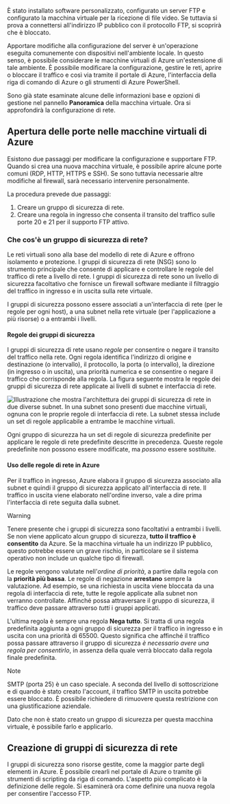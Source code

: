 È stato installato software personalizzato, configurato un server FTP e configurato la macchina virtuale per la ricezione di file video. Se tuttavia si prova a connettersi all'indirizzo IP pubblico con il protocollo FTP, si scoprirà che è bloccato. 

Apportare modifiche alla configurazione del server è un'operazione eseguita comunemente con dispositivi nell'ambiente locale. In questo senso, è possibile considerare le macchine virtuali di Azure un'estensione di tale ambiente. È possibile modificare la configurazione, gestire le reti, aprire o bloccare il traffico e così via tramite il portale di Azure, l'interfaccia della riga di comando di Azure o gli strumenti di Azure PowerShell.

Sono già state esaminate alcune delle informazioni base e opzioni di gestione nel pannello **Panoramica** della macchina virtuale. Ora si approfondirà la configurazione di rete.

## <a name="opening-ports-in-azure-vms"></a>Apertura delle porte nelle macchine virtuali di Azure

<!-- TODO: Azure portal is inconsistent here in applying the NSG.
By default, new VMs are locked down. 

Apps can make outgoing requests, but the only inbound traffic allowed is from the virtual network (e.g. other resources on the same local network), and from Azure's Load Balancer (probe checks). -->

Esistono due passaggi per modificare la configurazione e supportare FTP. Quando si crea una nuova macchina virtuale, è possibile aprire alcune porte comuni (RDP, HTTP, HTTPS e SSH). Se sono tuttavia necessarie altre modifiche al firewall, sarà necessario intervenire personalmente.

La procedura prevede due passaggi:

1. Creare un gruppo di sicurezza di rete.
2. Creare una regola in ingresso che consenta il transito del traffico sulle porte 20 e 21 per il supporto FTP attivo.

### <a name="what-is-a-network-security-group"></a>Che cos'è un gruppo di sicurezza di rete?

Le reti virtuali sono alla base del modello di rete di Azure e offrono isolamento e protezione. I gruppi di sicurezza di rete (NSG) sono lo strumento principale che consente di applicare e controllare le regole del traffico di rete a livello di rete. I gruppi di sicurezza di rete sono un livello di sicurezza facoltativo che fornisce un firewall software mediante il filtraggio del traffico in ingresso e in uscita sulla rete virtuale. 

I gruppi di sicurezza possono essere associati a un'interfaccia di rete (per le regole per ogni host), a una subnet nella rete virtuale (per l'applicazione a più risorse) o a entrambi i livelli. 

#### <a name="security-group-rules"></a>Regole dei gruppi di sicurezza

I gruppi di sicurezza di rete usano _regole_ per consentire o negare il transito del traffico nella rete. Ogni regola identifica l'indirizzo di origine e destinazione (o intervallo), il protocollo, la porta (o intervallo), la direzione (in ingresso o in uscita), una priorità numerica e se consentire o negare il traffico che corrisponde alla regola. La figura seguente mostra le regole dei gruppi di sicurezza di rete applicate ai livelli di subnet e interfaccia di rete.

![Illustrazione che mostra l'architettura dei gruppi di sicurezza di rete in due diverse subnet. In una subnet sono presenti due macchine virtuali, ognuna con le proprie regole di interfaccia di rete.  La subnet stessa include un set di regole applicabile a entrambe le macchine virtuali.](../media/7-nsg-rules.png)

Ogni gruppo di sicurezza ha un set di regole di sicurezza predefinite per applicare le regole di rete predefinite descritte in precedenza. Queste regole predefinite non possono essere modificate, ma _possono_ essere sostituite.

#### <a name="how-azure-uses-network-rules"></a>Uso delle regole di rete in Azure

Per il traffico in ingresso, Azure elabora il gruppo di sicurezza associato alla subnet e quindi il gruppo di sicurezza applicato all'interfaccia di rete. Il traffico in uscita viene elaborato nell'ordine inverso, vale a dire prima l'interfaccia di rete seguita dalla subnet.

> [!WARNING]
> Tenere presente che i gruppi di sicurezza sono facoltativi a entrambi i livelli. Se non viene applicato alcun gruppo di sicurezza, **tutto il traffico è consentito** da Azure. Se la macchina virtuale ha un indirizzo IP pubblico, questo potrebbe essere un grave rischio, in particolare se il sistema operativo non include un qualche tipo di firewall.

Le regole vengono valutate nell'_ordine di priorità_, a partire dalla regola con la **priorità più bassa**. Le regole di negazione **arrestano** sempre la valutazione. Ad esempio, se una richiesta in uscita viene bloccata da una regola di interfaccia di rete, tutte le regole applicate alla subnet non verranno controllate. Affinché possa attraversare il gruppo di sicurezza, il traffico deve passare attraverso _tutti_ i gruppi applicati.

L'ultima regola è sempre una regola **Nega tutto**. Si tratta di una regola predefinita aggiunta a ogni gruppo di sicurezza per il traffico in ingresso e in uscita con una priorità di 65500. Questo significa che affinché il traffico possa passare attraverso il gruppo di sicurezza _è necessario avere una regola per consentirlo_, in assenza della quale verrà bloccato dalla regola finale predefinita.

> [!NOTE]
> SMTP (porta 25) è un caso speciale. A seconda del livello di sottoscrizione e di quando è stato creato l'account, il traffico SMTP in uscita potrebbe essere bloccato. È possibile richiedere di rimuovere questa restrizione con una giustificazione aziendale.

Dato che non è stato creato un gruppo di sicurezza per questa macchina virtuale, è possibile farlo e applicarlo.

## <a name="creating-network-security-groups"></a>Creazione di gruppi di sicurezza di rete

I gruppi di sicurezza sono risorse gestite, come la maggior parte degli elementi in Azure. È possibile crearli nel portale di Azure o tramite gli strumenti di scripting da riga di comando. L'aspetto più complicato è la definizione delle regole. Si esaminerà ora come definire una nuova regola per consentire l'accesso FTP.